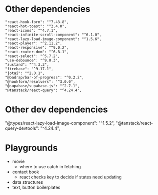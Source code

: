 # Other dependencies
    "react-hook-form": "^7.43.8",
    "react-hot-toast": "^2.4.0",
    "react-icons": "^4.7.1",
    "react-infinite-scroll-component": "^6.1.0",
    "react-lazy-load-image-component": "^1.5.6",
    "react-player": "^2.11.2",
    "react-responsive": "^9.0.2",
    "react-router-dom": "^6.8.1",
    "react-select": "^5.7.2",
    "use-debounce": "^9.0.3",
    "zustand": "^4.3.3",
    "firebase": "^9.17.1",
    "jotai": "^2.0.1",
    "@badrap/bar-of-progress": "^0.2.2",
    "@hookform/resolvers": "^3.0.0",
    "@supabase/supabase-js": "^2.7.1",
    "@tanstack/react-query": "^4.24.4",

# Other dev dependencies
"@types/react-lazy-load-image-component": "^1.5.2",
    "@tanstack/react-query-devtools": "^4.24.4",

# Playgrounds
- movie
    - where to use catch in fetching 
- contact book
    - react checks key to decide if states need updating 
- data structures
- text, button boilerplates 